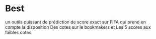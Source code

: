 # Best
un outils puissant de prédiction de score exact sur FIFA qui prend en compte la disposition Des cotes sur le bookmakers et Les 5 scores aux faibles cotes
